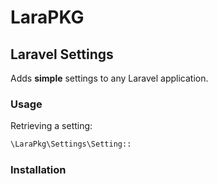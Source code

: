# LaraPKG
## Laravel Settings

Adds **simple** settings to any Laravel application.

### Usage

Retrieving a setting:
```php
\LaraPkg\Settings\Setting::
```

### Installation

